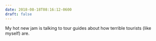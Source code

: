 ```yaml
---
date: 2018-08-18T08:16:12-0600
draft: false
---
```




My hot new jam is talking to tour guides about how terrible tourists (like myself) are.



